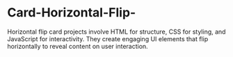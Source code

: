 # Card-Horizontal-Flip-
Horizontal flip card projects involve HTML for structure, CSS for styling, and JavaScript for interactivity. They create engaging UI elements that flip horizontally to reveal content on user interaction.
